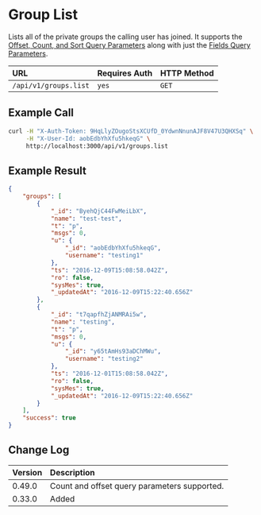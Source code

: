 # Group List

Lists all of the private groups the calling user has joined. It supports the [Offset, Count, and Sort Query Parameters](../../offset-and-count-and-sort-info/) along with just the [Fields Query Parameters](../../query-and-fields-info/).

| URL | Requires Auth | HTTP Method |
| :--- | :--- | :--- |
| `/api/v1/groups.list` | `yes` | `GET` |

## Example Call

```bash
curl -H "X-Auth-Token: 9HqLlyZOugoStsXCUfD_0YdwnNnunAJF8V47U3QHXSq" \
     -H "X-User-Id: aobEdbYhXfu5hkeqG" \
     http://localhost:3000/api/v1/groups.list
```

## Example Result

```json
{
    "groups": [
        {
            "_id": "ByehQjC44FwMeiLbX",
            "name": "test-test",
            "t": "p",
            "msgs": 0,
            "u": {
                "_id": "aobEdbYhXfu5hkeqG",
                "username": "testing1"
            },
            "ts": "2016-12-09T15:08:58.042Z",
            "ro": false,
            "sysMes": true,
            "_updatedAt": "2016-12-09T15:22:40.656Z"
        },
        {
            "_id": "t7qapfhZjANMRAi5w",
            "name": "testing",
            "t": "p",
            "msgs": 0,
            "u": {
                "_id": "y65tAmHs93aDChMWu",
                "username": "testing2"
            },
            "ts": "2016-12-01T15:08:58.042Z",
            "ro": false,
            "sysMes": true,
            "_updatedAt": "2016-12-09T15:22:40.656Z"
        }
    ],
    "success": true
}
```

## Change Log

| Version | Description |
| :--- | :--- |
| 0.49.0 | Count and offset query parameters supported. |
| 0.33.0 | Added |
